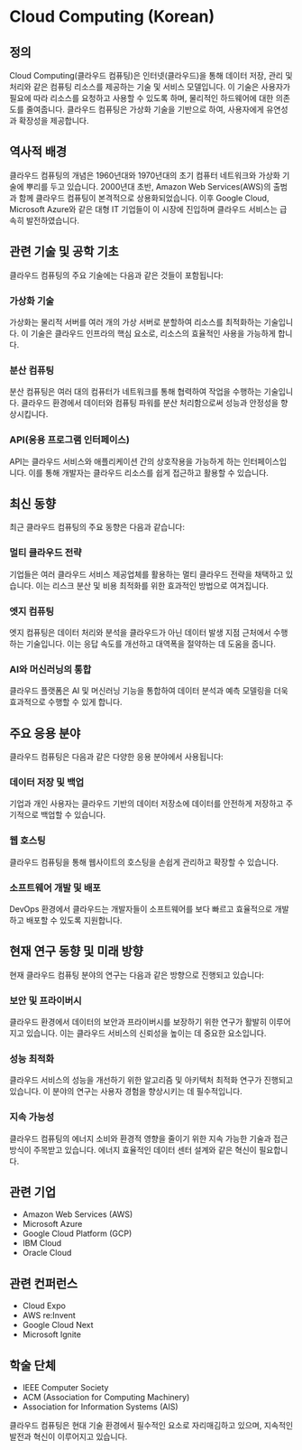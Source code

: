 # Cloud Computing (Korean)

## 정의
Cloud Computing(클라우드 컴퓨팅)은 인터넷(클라우드)을 통해 데이터 저장, 관리 및 처리와 같은 컴퓨팅 리소스를 제공하는 기술 및 서비스 모델입니다. 이 기술은 사용자가 필요에 따라 리소스를 요청하고 사용할 수 있도록 하며, 물리적인 하드웨어에 대한 의존도를 줄여줍니다. 클라우드 컴퓨팅은 가상화 기술을 기반으로 하여, 사용자에게 유연성과 확장성을 제공합니다.

## 역사적 배경
클라우드 컴퓨팅의 개념은 1960년대와 1970년대의 초기 컴퓨터 네트워크와 가상화 기술에 뿌리를 두고 있습니다. 2000년대 초반, Amazon Web Services(AWS)의 출범과 함께 클라우드 컴퓨팅이 본격적으로 상용화되었습니다. 이후 Google Cloud, Microsoft Azure와 같은 대형 IT 기업들이 이 시장에 진입하며 클라우드 서비스는 급속히 발전하였습니다.

## 관련 기술 및 공학 기초
클라우드 컴퓨팅의 주요 기술에는 다음과 같은 것들이 포함됩니다:

### 가상화 기술
가상화는 물리적 서버를 여러 개의 가상 서버로 분할하여 리소스를 최적화하는 기술입니다. 이 기술은 클라우드 인프라의 핵심 요소로, 리소스의 효율적인 사용을 가능하게 합니다.

### 분산 컴퓨팅
분산 컴퓨팅은 여러 대의 컴퓨터가 네트워크를 통해 협력하여 작업을 수행하는 기술입니다. 클라우드 환경에서 데이터와 컴퓨팅 파워를 분산 처리함으로써 성능과 안정성을 향상시킵니다.

### API(응용 프로그램 인터페이스)
API는 클라우드 서비스와 애플리케이션 간의 상호작용을 가능하게 하는 인터페이스입니다. 이를 통해 개발자는 클라우드 리소스를 쉽게 접근하고 활용할 수 있습니다.

## 최신 동향
최근 클라우드 컴퓨팅의 주요 동향은 다음과 같습니다:

### 멀티 클라우드 전략
기업들은 여러 클라우드 서비스 제공업체를 활용하는 멀티 클라우드 전략을 채택하고 있습니다. 이는 리스크 분산 및 비용 최적화를 위한 효과적인 방법으로 여겨집니다.

### 엣지 컴퓨팅
엣지 컴퓨팅은 데이터 처리와 분석을 클라우드가 아닌 데이터 발생 지점 근처에서 수행하는 기술입니다. 이는 응답 속도를 개선하고 대역폭을 절약하는 데 도움을 줍니다.

### AI와 머신러닝의 통합
클라우드 플랫폼은 AI 및 머신러닝 기능을 통합하여 데이터 분석과 예측 모델링을 더욱 효과적으로 수행할 수 있게 합니다.

## 주요 응용 분야
클라우드 컴퓨팅은 다음과 같은 다양한 응용 분야에서 사용됩니다:

### 데이터 저장 및 백업
기업과 개인 사용자는 클라우드 기반의 데이터 저장소에 데이터를 안전하게 저장하고 주기적으로 백업할 수 있습니다.

### 웹 호스팅
클라우드 컴퓨팅을 통해 웹사이트의 호스팅을 손쉽게 관리하고 확장할 수 있습니다.

### 소프트웨어 개발 및 배포
DevOps 환경에서 클라우드는 개발자들이 소프트웨어를 보다 빠르고 효율적으로 개발하고 배포할 수 있도록 지원합니다.

## 현재 연구 동향 및 미래 방향
현재 클라우드 컴퓨팅 분야의 연구는 다음과 같은 방향으로 진행되고 있습니다:

### 보안 및 프라이버시
클라우드 환경에서 데이터의 보안과 프라이버시를 보장하기 위한 연구가 활발히 이루어지고 있습니다. 이는 클라우드 서비스의 신뢰성을 높이는 데 중요한 요소입니다.

### 성능 최적화
클라우드 서비스의 성능을 개선하기 위한 알고리즘 및 아키텍처 최적화 연구가 진행되고 있습니다. 이 분야의 연구는 사용자 경험을 향상시키는 데 필수적입니다.

### 지속 가능성
클라우드 컴퓨팅의 에너지 소비와 환경적 영향을 줄이기 위한 지속 가능한 기술과 접근 방식이 주목받고 있습니다. 에너지 효율적인 데이터 센터 설계와 같은 혁신이 필요합니다.

## 관련 기업
- Amazon Web Services (AWS)
- Microsoft Azure
- Google Cloud Platform (GCP)
- IBM Cloud
- Oracle Cloud

## 관련 컨퍼런스
- Cloud Expo
- AWS re:Invent
- Google Cloud Next
- Microsoft Ignite

## 학술 단체
- IEEE Computer Society
- ACM (Association for Computing Machinery)
- Association for Information Systems (AIS)

클라우드 컴퓨팅은 현대 기술 환경에서 필수적인 요소로 자리매김하고 있으며, 지속적인 발전과 혁신이 이루어지고 있습니다.